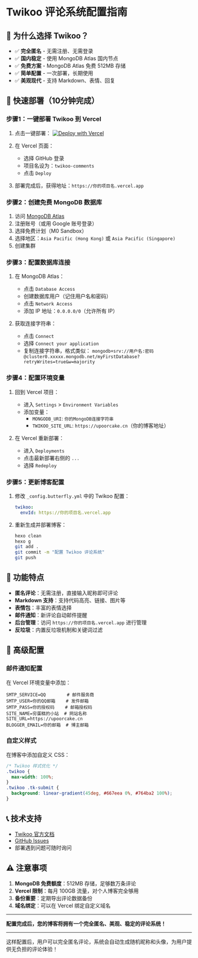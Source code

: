 # Twikoo 评论系统配置指南

## 🎯 为什么选择 Twikoo？

- ✅ **完全匿名** - 无需注册、无需登录
- ✅ **国内稳定** - 使用 MongoDB Atlas 国内节点  
- ✅ **免费方案** - MongoDB Atlas 免费 512MB 存储
- ✅ **简单配置** - 一次部署，长期使用
- ✅ **美观现代** - 支持 Markdown、表情、回复

## 🚀 快速部署（10分钟完成）

### 步骤1：一键部署 Twikoo 到 Vercel

1. 点击一键部署：
   [![Deploy with Vercel](https://vercel.com/button)](https://vercel.com/new/git/external?repository-url=https%3A%2F%2Fgithub.com%2Fimaegoo%2Ftwikoo%2Ftree%2Fmain%2Fsrc%2Fvercel)

2. 在 Vercel 页面：
   - 选择 GitHub 登录
   - 项目名设为：`twikoo-comments`
   - 点击 `Deploy`

3. 部署完成后，获得地址：`https://你的项目名.vercel.app`

### 步骤2：创建免费 MongoDB 数据库

1. 访问 [MongoDB Atlas](https://www.mongodb.com/cloud/atlas)
2. 注册账号（或用 Google 账号登录）
3. 选择免费计划（M0 Sandbox）
4. 选择地区：`Asia Pacific (Hong Kong)` 或 `Asia Pacific (Singapore)`
5. 创建集群

### 步骤3：配置数据库连接

1. 在 MongoDB Atlas：
   - 点击 `Database Access`
   - 创建数据库用户（记住用户名和密码）
   - 点击 `Network Access`
   - 添加 IP 地址：`0.0.0.0/0`（允许所有 IP）

2. 获取连接字符串：
   - 点击 `Connect`
   - 选择 `Connect your application`
   - 复制连接字符串，格式类似：
     `mongodb+srv://用户名:密码@cluster0.xxxxx.mongodb.net/myFirstDatabase?retryWrites=true&w=majority`

### 步骤4：配置环境变量

1. 回到 Vercel 项目：
   - 进入 `Settings` > `Environment Variables`
   - 添加变量：
     - `MONGODB_URI`: `你的MongoDB连接字符串`
     - `TWIKOO_SITE_URL`: `https://upoorcake.cn`（你的博客地址）

2. 在 Vercel 重新部署：
   - 进入 `Deployments`
   - 点击最新部署右侧的 `...`
   - 选择 `Redeploy`

### 步骤5：更新博客配置

1. 修改 `_config.butterfly.yml` 中的 Twikoo 配置：
   ```yaml
   twikoo:
     envId: https://你的项目名.vercel.app
   ```

2. 重新生成并部署博客：
   ```bash
   hexo clean
   hexo g
   git add .
   git commit -m "配置 Twikoo 评论系统"
   git push
   ```

## 🎨 功能特点

- **匿名评论**：无需注册，直接输入昵称即可评论
- **Markdown 支持**：支持代码高亮、链接、图片等
- **表情包**：丰富的表情选择
- **邮件通知**：新评论自动邮件提醒
- **后台管理**：访问 `https://你的项目名.vercel.app` 进行管理
- **反垃圾**：内置反垃圾机制和关键词过滤

## 🔧 高级配置

### 邮件通知配置

在 Vercel 环境变量中添加：
```
SMTP_SERVICE=QQ        # 邮件服务商
SMTP_USER=你的QQ邮箱    # 发件邮箱
SMTP_PASS=你的授权码    # 邮箱授权码
SITE_NAME=穷蛋糕的小站  # 网站名称
SITE_URL=https://upoorcake.cn
BLOGGER_EMAIL=你的邮箱  # 博主邮箱
```

### 自定义样式

在博客中添加自定义 CSS：
```css
/* Twikoo 样式优化 */
.twikoo {
  max-width: 100%;
}
.twikoo .tk-submit {
  background: linear-gradient(45deg, #667eea 0%, #764ba2 100%);
}
```

## 📞 技术支持

- [Twikoo 官方文档](https://twikoo.js.org/)
- [GitHub Issues](https://github.com/imaegoo/twikoo/issues)
- 部署遇到问题可随时询问

## ⚠️ 注意事项

1. **MongoDB 免费额度**：512MB 存储，足够数万条评论
2. **Vercel 限制**：每月 100GB 流量，对个人博客完全够用
3. **备份重要**：定期导出评论数据备份
4. **域名绑定**：可以在 Vercel 绑定自定义域名

---

**配置完成后，您的博客将拥有一个完全匿名、美观、稳定的评论系统！**

---

这样配置后，用户可以完全匿名评论，系统会自动生成随机昵称和头像，为用户提供无负担的评论体验！
